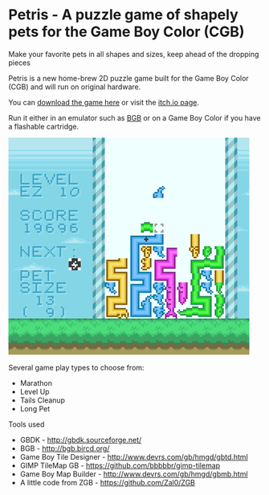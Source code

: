 Petris - A puzzle game of shapely pets for the Game Boy Color (CGB)
===========

Make your favorite pets in all shapes and sizes, keep ahead of the dropping pieces

Petris is a new home-brew 2D puzzle game built for the Game Boy Color (CGB) and will run on original hardware.

You can [download the game here](/bin/PETRIS.gbc) or visit the [itch.io page](https://bbbbbr.itch.io/petris).

Run it either in an emulator such as [BGB](http://bgb.bircd.org/) or on a Game Boy Color if you have a flashable cartridge.


![Petris game in Long pet game type](/info/Petris_LongPet.png)

Several game play types to choose from:
* Marathon
* Level Up
* Tails Cleanup
* Long Pet




Tools used
 * GBDK - http://gbdk.sourceforge.net/
 * BGB - http://bgb.bircd.org/
 * Game Boy Tile Designer - http://www.devrs.com/gb/hmgd/gbtd.html
 * GIMP TileMap GB - https://github.com/bbbbbr/gimp-tilemap
 * Game Boy Map Builder - http://www.devrs.com/gb/hmgd/gbmb.html
 * A little code from ZGB - https://github.com/Zal0/ZGB
